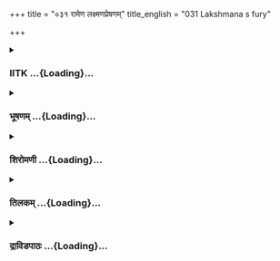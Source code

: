 +++
title = "०३१ रामेण लक्ष्मणप्रेषणम्"
title_english = "031 Lakshmana s fury"

+++
<div caption="श्रीराम-हरिसीताराममूर्ति-घनपाठिभ्यां वचनम्" class="audioEmbed" src="https://archive.org/download/Ramayana-recitation-Sriram-harisItArAmamUrti-Ghanapaati-v2/Kanda_4/Kanda_4_KSK-031-Ramena_Lakshmana_Preshanam.mp3"></div>

<div class="js_include collapsed" newlevelforh1="3" title="IITK" unfilled url="/purANam/rAmAyaNam/audIchya-pAThaH/iitk/4_kiShkindhAkANDam/03-sugrIva-bodhanam/031_rAmeNa_laxmaNapreShaNam.md">
<details><summary><h3>IITK ...{Loading}...</h3></summary>

Lakshmana arrives at Sugriva's cavepalace -- Lakshmana's anger over
Sugriva's slackness -- monkeys fear Lakshamana.



#### श्लोकः
##### मूलम्
स कामिनं दीनमदीनसत्त्वं  
शोकाभिपन्नं समुदीर्णकोपम्।  
नरेन्द्रसूनुर्नरदेवपुत्रं  
रामानुजः पूर्वजमित्युवाच4.31.1॥

##### शब्दार्थः
नरेन्द्रसूनुः son of a king, सः he, रामानुजः Rama's younger brother, कामिनम् lovesick, दीनम् dejected, अदीनसत्त्वम् indomitable hero, शोकाभिपन्नम् overcome by grief, समुदीर्णकोपम् very angry, नरदेवपुत्रम् son of lord of the people, अग्रजम् elder brother, इति this, उवाच spoke.

##### आङ्ग्लानुवादः
Seeing the indomitable hero, his elder brother, son of a king, lovesick, dejected and overcome by anger and grief, spoke prince Lakshmanaः



#### श्लोकः
##### मूलम्
न वानरः स्थास्यति साधुवृत्ते  
न मंस्यते कर्मफलानुषङ्गान्।  
न भोज्यते वानरराज्यलक्ष्मीं  
तथाहि नाभिक्रमतेऽस्य बुद्धिः4.31.2॥

##### शब्दार्थः
वानरः monkey (Sugriva), साधुवृत्ते well conducted, स्थास्यति abide, कर्मफलानुषङ्गान् sharing fruits of action equally, मंस्यते not recognised, वानरराज्यलक्ष्मीम् prosperous kingship of the monkeys, न भोज्यते not enjoy, तथाहि hence, अस्य his, बुद्धिः intellect, नाभिक्रमते not conducted in our favour (search of Sita)

##### आङ्ग्लानुवादः
'Sugriva has not stuck to the conduct of the virtuous, of sharing the fruits of action equally. He does not realize that he obtained the prosperous kingship of vanaras as a  
result of your (friendly) action. He does not have the intelligence of conducting himself in your favour (of searching Sita). Therefore he will not enjoy the kingship for long.



#### श्लोकः
##### मूलम्
मतिक्षयाद्ग्राम्यसुखेषु सक्त  
स्तव प्रसादाप्रतिकारबुद्धिः।  
हतोऽग्रजं पश्यतु वीर तस्य  
न राज्यमेवं विगुणस्य देयम्4.31.3॥

##### शब्दार्थः
वीर hero, तव your, प्रसादाप्रतिकारबुद्धिः ingratitude to the benefactor, मतिक्षयात् mind grown smaller, ग्राम्यसुखेषु in rustic, vulgar pleasures, सक्तः engaged, हतः killed, अग्रजम् elder brother, तस्य his, पश्यतु let him see, एवम् that way, विगुणस्य desttitute of virtues, राज्यम् kingdom, न देयम् not to be given.

##### आङ्ग्लानुवादः
'O hero he is too ungrateful to return the favour done to him, Engaged in rustic, vulgar pleasures, he is not thinking of it. Let him see his killed elder brother. Kingship should not be given to an individual who is a destitute of virtues.



#### श्लोकः
##### मूलम्
न धारये कोपमुदीर्णवेगं  
निहन्मि सुग्रीवमसत्यमद्य।  
हरिप्रवीरैस्सह वालिपुत्रो  
नरेन्द्रपत्न्या विचयं करोतु4.31.4॥

##### शब्दार्थः
उदीर्णवेगम् overflow, कोपम् anger, न धारये I do not hold, अद्य now, असत्यम् untruthful, सुग्रीवम् Sugriva, निहन्मि kill, वालिपुत्रः Vali's son, हरिप्रवीरैः with foremost of monkeys, सह along with, नरेन्द्रपत्न्याः queen, विचयम् search, करोतु let him make.

##### आङ्ग्लानुवादः
'I cannot hold my overflowing anger. I shall kill this untruthful Sugriva. Let Vali's son along with the foremost of monkeys search for the queen (Sita).'



#### श्लोकः
##### मूलम्
तमात्तबाणासनमुत्पतन्तं  
निवेदितार्थं रणचण्डकोपम्।  
उवाच रामः परवीरहन्ता  
स्ववेक्षितं सानुनयं च वाक्यम्4.31.5॥

##### शब्दार्थः
परवीरहन्ता a slayer of enemy heroes, रामः Rama, निवेदितार्थम् who seek refuge, रणचण्डकोपम् fierce in war, आत्तबाणासनम् wielding bow and arrow, उत्पतन्तम् suddenly standing up, तम् him, स्ववेक्षितम् his own angle of vision, सानुनयं च in a conciliatory tone, वाक्यम् these words, उवाच spoke.

##### आङ्ग्लानुवादः
Rama, a slayer of enemy heroes but not of those who seek his refuge, spoke in a conciliatory tone to Lakshmana who jumped, wielding bow and arrows, inspired with his fierce fighting spirit.



#### श्लोकः
##### मूलम्
न हि वै त्वद्विधो लोके पापमेवं समाचरेत्।  
पापमार्येण यो हन्ति स वीरः पुरुषोत्तमः4.31.6॥

##### शब्दार्थः
त्वद्विधः a man like you, लोके in the world, एवम् in this way, पापम् sin, न समाचरेत् not commit, यः whoever, आर्येण of noble attitude, (कोपम् anger), हन्ति kills, सः वीरः such a hero, पुरुषोत्तमः best of men

##### आङ्ग्लानुवादः




#### श्लोकः
##### मूलम्
नेदमत्र त्वया ग्राह्यं साधुवृत्तेन लक्ष्मण।  
तां प्रीतिमनुवर्तस्व पूर्ववृत्तं च सङ्गतम्4.31.7॥

##### शब्दार्थः
लक्ष्मण Lakshmana, साधुवृत्तेन with good conduct, त्वया by you, अत्र here, इदम् thus, ग्राह्यम् keeping, ताम् that, प्रीतिम् affection, पूर्ववृत्तम् as earlier, सङ्गतं च also friendship, अनुवर्तस्व follow.

##### आङ्ग्लानुवादः
'O Lakshmana with your good conduct you should not do so.  Keeping in view the affectionate friendship extended (by Sugriva) earlier, be friendly.



#### श्लोकः
##### मूलम्
सामोपहितया वाचा रूक्षाणि परिवर्जयन्।  
वक्तुमर्हसि सुग्रीवं व्यतीतं कालपर्यये4.31.8॥

##### शब्दार्थः
कालपर्यये not attempting timely action, व्यतीतम् who exceeded, सुग्रीवम् to Sugriva, रूक्षाणि harsh, परिवर्जयन् avoiding, सामोपहितया adopting conciliating, वाचा with word, वक्तुम् to speak, अर्हसि proper for you.

##### आङ्ग्लानुवादः
'Sugriva has exceeded the time limit. Avoiding harsh words, you ought to speak to him in a conciliatory manner.



#### श्लोकः
##### मूलम्
सोऽग्रजेनानुशिष्टार्थो यथावत्पुरुषर्षभः।  
प्रविवेश पुरीं वीरो लक्ष्मणः परवीरहा4.31.9॥

##### शब्दार्थः
अग्रजेन by the elder brother, यथावत् duly, अनुशिष्टार्थः briefed, पुरुषर्षभः bull among men, परवीरहा destroyer of enemies, वीरः hero, सः लक्ष्मणः Lakshmana, पुरीम् city, प्रविवेश entered.

##### आङ्ग्लानुवादः
Having been duly briefed by his elder brother, the heroic Lakshmana, destroyer of enemies, a bull among men entered the city.



#### श्लोकः
##### मूलम्
ततश्शुभमतिः प्राज्ञो भ्रातुः प्रियहिते रतः।  
लक्ष्मणः प्रतिसंरब्धो जगाम भवनं कपेः4.31.10॥  
शक्रबाणासनप्रख्यं धनुः कालान्तकोपमः।  
प्रगृह्य गिरिशृङ्गाभं मन्दरः सानुमानिव॥4.31.11॥

##### शब्दार्थः
ततः then, शुभमतिः good hearted man, प्राज्ञः wise man, प्रियहिते benevolent person, रतः  
involved, प्रतिसम्रब्धः eager to please, कालान्तकोपमः resembling the anger of the god of death, लक्ष्मणः Lakshmana, शक्रबाणासनप्रख्यम् comparable to the bow of Indra, गिरिशृङ्गाभम् like a mountain peak, धनुः bow, प्रगृह्य holding, मन्दरः Mandara, सानुमानिव like mountain peak, कपेः monkey's, भवनम् to the mansion, जगाम went.

##### आङ्ग्लानुवादः
The noblehearted, benevolent and wise Lakshmana, eager to please Rama, picked up his bow looking like a mountain peak, comparable to the bow of Indra and agitated with the anger of the god of Death entered the mansion of Sugriva which stood like the mountain peak of Mandara.



#### श्लोकः
##### मूलम्
यथोक्तकारी वचनमुत्तरं चैव सोत्तरम्।  
बृहस्पतिसमो बुद्ध्या मत्वा रामानुजस्तदा4.31.12॥  
कामक्रोधसमुत्थेन भ्रातुः कोपाग्निना वृतः।  
प्रभञ्जन इवाप्रीतः प्रययौ लक्ष्मणस्तदा4.31.13॥

##### शब्दार्थः
तदा then, यथोक्तकारी obedient, रामानुजः Rama's younger brother, भ्रातुः brother's, कामक्रोधसमुत्थेन inspired by love and anger, कोपाग्निना by the fire of anger, वृतः encompassed, अप्रीतः displeased, बुद्ध्या in his mind, बृहस्पतिसमः like Brihaspati, लक्ष्मणः Lakshmana, सोत्तरम् answer to be given, उत्तरं वचनम् words of reply, मत्वा thinking over, तदा then, प्रभञ्जन इव like stormy wind, प्रययौ marched.

##### आङ्ग्लानुवादः
Then Lakshmana, obedient, intelligent like Brihaspati, like a tempest, encompassed by the fire of anger and deliberating in his mind as to the possible questions from Sugriva and the reply from him.



#### श्लोकः
##### मूलम्
सालतालाश्वकर्णांश्च तरसा पातयन्बहून्।  
पर्यस्यन्गिरिकूटानि द्रुमानन्यांश्च वेगतः4.31.14॥  
शिलाश्च शकलीकुर्वन्पद्भ्यां गज इवाशुगः।  
दूरामेकपदं त्यक्त्वा ययौ कार्यवशाद्द्रुतम्4.31.15॥

##### शब्दार्थः
आशुगः swift, गज इव like an elephant, वेगतः speedily, तरसा vigorously, सालतालाश्वकर्णांश्च sala, tala, and asvakarna, पातयन् felling trees, अन्यान् and others, द्रुमांश्च trees, गिरिकूटानि mountain rocks, बलात् forcibly, पर्यस्यन् turning them, पद्भ्याम् with his feet, शिलाः rocks, शकलीकुर्वन् breaking to pieces, दूरम् a distance, एकपदे with one foot, त्यक्त्वा pushing, कार्यवशात् to carry out the task, द्रुतम् quickly, ययौ went.

##### आङ्ग्लानुवादः
'Lakshmana rushed on foot speedily, cutting the branches of sala, tala and asvakarna and other trees on the way  and forcibly turning and crushing the mountain rocks into pieces with a single foot, like a swiftmoving elephant taking long strides, to carry out the task.



#### श्लोकः
##### मूलम्
तामपश्यद्बलाकीर्णां हरिराजमहापुरीम्।  
दुर्गामिक्ष्वाकुशार्दूलः किष्किन्धां गिरिसङ्गटे4.31.16॥

##### शब्दार्थः
इक्ष्वाकुशार्दूलः tiger of the Ikshvaku race, गिरिसङ्कटे in between the mountains, बलाकीर्णाम् filled by the army, दुर्गाम् inaccessible, हरिराजमहापुरीम् vanara king's capital city, ताम् that, किष्किन्धाम् Kishkinda, अपश्यत् saw.

##### आङ्ग्लानुवादः
The tiger of the Ikshvaku race saw the inaccessible Kishkinda, the capital of vanara kingdom, located between mountains and fortified with the army.



#### श्लोकः
##### मूलम्
रोषात्प्रस्फुरमाणोष्ठस् सुग्रीवं प्रति लक्ष्मणः।  
ददर्श वानरान्भीमाकनिष्किन्धाया बहिश्चरान्4.31.17॥

##### शब्दार्थः
सुग्रीवम् प्रति Sugriva in turn, रोषात् due to anger, प्रस्फुरमाणोष्ठः lips trembling, लक्ष्मणः Lakshmana, किष्किन्धायाः Kishkinda's, बहिश्चरान् front guards, भीमान् fierceful ones, वानरान् monkeys, ददर्श saw.

##### आङ्ग्लानुवादः
His lips trembling in anger, Lakshmana saw fierceful monkey guards of Sugriva at the entrance of Kishkinda city.



#### श्लोकः
##### मूलम्
तं दृष्ट्वा वानरास्सर्वे लक्ष्मणं पुरुषर्षभम्।  
शैलशृङ्गाणि शतशः प्रवृद्धांश्च महीरुहान्4.31.18॥  
जगृहुः कुञ्जरप्रख्या वानराः पर्वतान्तरे।

##### शब्दार्थः
पर्वतान्तरे in between the mountains, कुञ्जरप्रख्याः comparable to elephants in size, सर्वे all, वानराः monkeys, पुरुषर्षभम् bull among men, तं लक्ष्मणम् that Lakshmana, दृष्ट्वा after seeing, शतशः in hundreds, शैलशृङ्गाणि boulders of rocks, प्रवृद्धान् fully grown, महीरुहान् च huge trees, जगृहुः seized.

##### आङ्ग्लानुवादः
Hundreds of monkeys of the size of elephants stood holding huge trees and boulders of rocks on seeing Lakshmana, the bull among men.



#### श्लोकः
##### मूलम्
तान्गृहीतप्रहरणान्सर्वान्दृष्ट्वा तु लक्ष्मणः4.31.19॥  
बभूव द्विगुणं क्रुद्धो बह्विन्धन इवानलः।

##### शब्दार्थः
लक्ष्मणः Lakshmana, गृहीतप्रहरणान् seized weapons, तान् them, हरीन् monkeys, दृष्ट्वा on seeing, बह्विन्धनः lots of firewood, अनलः इव like fire, द्विगुणम् doubled, क्रुद्धः angry, बभूव became.

##### आङ्ग्लानुवादः
On seeing the monkeys wielding weapons, Lakshmana's anger doubled like logs of firewood put to burning.



#### श्लोकः
##### मूलम्
तं ते भयपरीताङ्गाः क्रुद्धं दृष्ट्वा प्लवङ्गमाः4.31.20॥  
कालमृत्युयुगान्ताभं शतशो विद्रुता दिशः।

##### शब्दार्थः
शतशः in hundreds, ते they, प्लवङ्गमाः monkeys, क्रुद्धम्  enraged, कालमृत्युयुगान्ताभम् seemed like the god of death at the end of creation, तम् him, दृष्ट्वा after seeing, भयपरीताङ्गाः limbs shaking in fear, दिशः directions, विद्रुताः fled.

##### आङ्ग्लानुवादः
Seeing enraged Lakshmana, who looked like a veritable god of Death at the time of dissolution of the universe, hundreds of monkeys, their limbs trembling in fear ran in different directions.



#### श्लोकः
##### मूलम्
ततस्सुग्रीवभवनं प्रविश्य हरिपुङ्गवाः4.31.21॥  
क्रोधमागमनं चैव लक्ष्मणस्य न्यवेदयन्।

##### शब्दार्थः
ततः then, हरिपुङ्गवाः monkeychiefs, सुग्रीवभवनम् to Sugriva's mansion, प्रविश्य having entered, लक्ष्मणस्य Lakshmana's, आगमनम् about the arrival, क्रोधं चैव and his anger, न्यवेदयन् reported.

##### आङ्ग्लानुवादः
Having entered Sugriva's palace, the monkeychiefs reported the arrival of angry Lakshmana.



#### श्लोकः
##### मूलम्
तारया सहितः कामी सक्तः कपिवृषो रहः4.31.22॥  
न तेषां कपिवीराणां शुश्राव वचनं तदा।

##### शब्दार्थः
तदा then, कामी passionate, तारया with Tara, सहितः along with, रहः in privy, सक्तः engrossed in love, कपिवृषः bull among monkeys, तेषाम् their, कपिवीराणाम् of the monkeychiefs, वचनम् words, न शुश्राव not heed.

##### आङ्ग्लानुवादः
But Sugriva who was engrossed in overtures with passionate Tara, did not heed the words of the monkeychiefs.



#### श्लोकः
##### मूलम्
ततस्सचिवसन्दिष्टा हरयो रोमहर्षणाः।  
गिरिकुञ्जर मेघाभा नगर्या निर्ययुस्तदा॥4.31.23॥

##### शब्दार्थः
ततः then, रोमहर्षणाः who causes horripilation, गिरिकुञ्जरमेघाभाः fierceful like the mountains, elephants and clouds, हरयः the monkeys, सचिवसन्दिष्टाः commaded by the ministers, तदा then, नगरात् from the city, निर्ययुः they left.

##### आङ्ग्लानुवादः
Commanded by the ministers, the monkeys who looked like fierce mountains, elephants and clouds that caused horripilation, left the place at once.



#### श्लोकः
##### मूलम्
नखदंष्ट्रायुधा घोरास्सर्वे विकृतदर्शनाः4.31.24॥  
सर्वे शार्दूलदर्पाश्च सर्वे च विकृताननाः।

##### शब्दार्थः
घोराः dreadful, नखदंष्ट्रायुधाः nails and teeth as weapons, सर्वे all, विकृतदर्शनाः horrifying to look, सर्वे all, शार्दूलदर्पाः proud as tigers, सर्वे च and all, विकृताननाः of deformed faces.

##### आङ्ग्लानुवादः
The monkeys, their faces, deformed, their nails and teeth like weapons were dreadful and horrifying in appearance, proud as tigers



#### श्लोकः
##### मूलम्
दशनागबलाः केचित्केचिद्दशगुणोत्तराः4.31.25॥  
केचिन्नागसहस्रस्य बभूवुस्तुल्यविक्रमाः।

##### शब्दार्थः
केचित् some, दशनागबलाः possessed the strength of ten elephants, केचित् some, दशगुणोत्तराः of a hundred elephants in strength, केचित् some, नागसहस्रस्य of a thousand elephants in strength, तुल्यविक्रमाः equal in valour, बभूवुः were.

##### आङ्ग्लानुवादः
Of them some possessed the strength of ten, some a hundred and some a thousand elephants. All of them were of equal valour.



#### श्लोकः
##### मूलम्
कृत्स्नांहि कपिभिर्व्याप्तां द्रुमहस्सैर्महाबलैः4.31.26॥  
अपश्यल्लक्ष्मणः क्रुद्धः किष्किन्धां तां दुरासदाम्।

##### शब्दार्थः
कृत्स्नां entire palace, क्रुद्धः angry, लक्ष्मणः Lakshmana, द्रुमहस्तैः holding trees in hands, महाबलैः mighty strong, कपिभिः monkeys, व्याप्ताम् huge, दुरासदाम् inaccessible, तां किष्किन्धाम् that Kishkinda, अपश्यत् saw.

##### आङ्ग्लानुवादः
Enraged Lakshmana saw the huge inacccessible city of Kishkinda filled with  mighty strong and fierce monkeys holding trees in hand.



#### श्लोकः
##### मूलम्
ततस्ते हरयस्सर्वे प्राकारपरिघान्तरात्4.31.27॥  
निष्क्रम्योदग्रसत्त्वास्तु तस्थुराविष्कृतं तदा।

##### शब्दार्थः
ततः then, उदग्रसत्त्वाः with marked strength, सर्वे all, ते हरयः the monkeys, प्राकारपरिघान्तरात्  
crossing the ironboundary from beneath, निष्क्रम्य came out, तदा then, अविष्कृतम्  made their appearance, तस्थुः stood.

##### आङ्ग्लानुवादः
The mighty monkeys came out of the entrance of the ironboundary wall from beneath and made their appearance and stood in full attention.



#### श्लोकः
##### मूलम्
सुग्रीवस्य प्रमादं च पूर्वजं चार्तमात्मवान्4.31.28॥  
बुद्ध्वा कोपवशं वीरः पुनरेव जगाम सः।

##### शब्दार्थः
आत्मवान् sensible, सः वीरः that warrior, सुग्रीवस्य Sugriva's, प्रमादम् dereliction, पूर्वजं च and his elder brother, आर्तम् helpless, बुद्ध्वा  recognising, पुनरेव once again, क्रोधवशम् under the grip of anger, जगाम was drawn.

##### आङ्ग्लानुवादः
The sensible warrior, recognising Sugriva's dereliction of duty and his own brother's agony once again flew into fury.



#### श्लोकः
##### मूलम्
स दीर्घोष्णमहोच्छवासः कोपसंरक्तलोचनः4.31.29॥  
बभूव नरशार्दूलस् सधूम इव पावकः।

##### शब्दार्थः
दीर्घोष्णमहोच्छवासः sighing with hot deep breath, कोपसंरक्तलोचनः with his eyes turned red out of anger, नरशार्दूलः tiger among men, सः he, सधूमः with smoke, पावकः इव like fire, बभूव appeared.

##### आङ्ग्लानुवादः
Sighing hot, deep breath, eyes turned red in anger, this tiger among men appeared like fire with smoke (The sigh was smoke and red eyes, fire).



#### श्लोकः
##### मूलम्
बाणशल्यस्फुरज्जिह्वस्सायकासनभोगवान्4.31.30॥  
स्वतेजोविषसङ्घातः पञ्चास्य इव पन्नगः।

##### शब्दार्थः
बाणशल्यस्फुरज्जिह्वः the iron nails fixed on the arrows as moving fangs, सायकासनभोगवान् bow as the snake, स्वतेजोविषसङ्घातः his own brightness as poison, पञ्चास्यः fivehooded, पन्नगः इव snake like.

##### आङ्ग्लानुवादः
His bow was like the hood of a snake,with the iron nails fixed on the tip of his arrows like moving fangs and his own brightness like the venom of the fivehooded snake.



#### श्लोकः
##### मूलम्
तं दीप्तमिव कालाग्निं नागेन्द्रमिव कोपितम्4.31.31॥  
समासाद्याङ्गदस्त्रासाद्विषादमगमद्भृशम्।

##### शब्दार्थः
अङ्गदः Angada, दीप्तम् glowing, कालाग्निम् इव like fire at the dissolution of the world, कोपितम् enraged, नागेन्द्रमिव like lord of snakes, तम् him, समासाद्य on nearing, त्रासात् with fear, भृशम् greatly, विषादम् worry, अगमत् felt.

##### आङ्ग्लानुवादः
Dismayed, Angada approached Lakshmana, who was glowing like fire at the time of dissolution of the world and enraged like the lord of serpents.



#### श्लोकः
##### मूलम्
सोऽङ्गदं रोषताम्राक्षस्सन्दिदेश महायशाः4.31.32॥  
सुग्रीवः कथ्यतां वत्स ममागमनमित्युत।

##### शब्दार्थः
रोषताम्राक्षः eyes red with anger, महायशाः renowned, सः he, अङ्गदम् to Angada, वत्स child, सुग्रीवः Sugriva, मम about my, आगमनम् arrival, कथ्यताम्  inform, इति उत thus, सन्दिदेश sent word.

##### आङ्ग्लानुवादः
Renowned Lakshmana, with his eyes turned red in anger said to Angada 'O dear, inform Sugriva, about my arrival'.



#### श्लोकः
##### मूलम्
एष रामानुजः प्राप्तस्वत्सकाशमरिन्दम4.31.33॥  
भ्रातुर्व्यसनसन्तप्तो द्वारि तिष्ठति लक्ष्मणः।  
तस्य वाक्यं यदि रुचिः क्रियतां साधु वानर4.31.34॥  
इत्युक्त्वा शीघ्रमागच्छ वत्स वाक्यमरिन्दम।

##### शब्दार्थः
अरिन्दम O subduer of enemies, वत्स dear, भ्रातुः brother's, व्यसनसन्तप्तः burning in grief,  
रामानुजः Rama's younger brother, एषः लक्ष्मणः this Lakshmana, त्वत्सकाशम् to your presence, प्राप्तः arrived, द्वारि at the entrance, तिष्ठति stands, वानर Vanara, रुचिः यदि if you like, तस्य his, वाक्ये words, साधु well, क्रियताम् do accordingly, इति thus, उक्त्वा having spoken, शीघ्रम् swiftly, आगच्छ come.

##### आङ्ग्लानुवादः
'O subduer of enemies speak in this wayः 'Lakshmana, the dear younger brother of Rama has come to you and waits for your presence at the entrance, burning in grief of his elder brother. Well, if you like to hear his words, do as you please.' 'Return swiftly after saying so.'



#### श्लोकः
##### मूलम्
लक्ष्मणस्य वचः श्रुत्वा शोकाविष्टोऽङ्गदोऽब्रवीत्।  
पितुस्समीपमागम्य सौमित्रिरयमागतः4.31.35॥

##### शब्दार्थः
लक्ष्मणस्य Lakshmana's, वचः words, श्रुत्वा on hearing, शोकाविष्टः griefstricken, अङ्गदः Angada, पितुः father's, समीपम् near, आगम्य reached, अयम् this, सौमित्रिः Saumitri, आगतः has come, अब्रवीत् said.

##### आङ्ग्लानुवादः
On hearing Lakshmana's words Angada became sad. He approached his father (Sugriva) and said 'Saumitri has come'. (This sloka appears an interpolation).



#### श्लोकः
##### मूलम्
अथाङ्गदस्तस्य वचो निशम्य  
सम्भ्रान्तभावः परिदीनवक्त्रः।  
निपत्य तूर्णं नृपतेस्तरस्वी  
ततः रुमायाश्चरणौ ववन्दे4.31.36॥

##### शब्दार्थः
अथ then, तरस्वी powerful, अङ्गदः Angada, तस्य his, वचः word, निशम्य on hearing, सम्भ्रान्तभावः agitated in mind, परदीनवक्त्रः face turned pale, निपत्य prostrating, तूर्णं at once, नृपतेः king's, ततः then, रुमायाः Ruma's, चरणौ feet, ववन्दे offered salutations.

##### आङ्ग्लानुवादः
On hearing Lakshmana's words powerful Angada felt agitated. His face turned pale. He went and prostrated at once to the king and then to the queen, Ruma.



#### श्लोकः
##### मूलम्
संङ्गृह्य पादौ पितुरग्र्यतेजाः  
जग्राह मातुः पुनरेव पादौ।  
पादौ रुमायाश्च निपीडयित्वा  
निवेदयामास ततस्तमर्थम्4.31.37॥

##### शब्दार्थः
अग्रतेजाः highly brilliant Angada, पितुः father's, पादौ feet, सङ्गृह्य holding, पुनरेव again, मातुः mother's, पादौ feet, जग्राह held, रुमायाः Ruma's, पादौ च feet, निपीडयित्वा pressing, तमर्थम् the message, ततः then, निवेदयामास revealed.

##### आङ्ग्लानुवादः
Highly brilliant Angada holding his father's feet first, then mother's and thereafter Ruma's, reported the matter to  Sugriva.



#### श्लोकः
##### मूलम्
स निद्रामदसंवीतो वानरो न विबुद्धवान्।  
बभूव मदमत्तश्च मदनेन च मोहितः4.31.38॥

##### शब्दार्थः
निद्रामदसंवीतः overcome by drinks and sleep, वानरः monkey, न विबुद्धवान् he did not come to his senses, मदमत्तश्च intoxicated, मदनेन च overwhelmed by love, मोहितः deluded, बभूव appeared.

##### आङ्ग्लानुवादः
The monkey was too drowsy with drink, too intoxicated with passion to come back to his senses.



#### श्लोकः
##### मूलम्
ततः किलकिलां चक्रुर्लक्ष्मणं प्रेक्ष्य वानराः।  
प्रसादयन्तस्तं क्रुद्धं भयमोहितचेतसः4.31.39॥

##### शब्दार्थः
ततः then, क्रुद्धम् angry, लक्ष्मणम् Lakshmana, प्रेक्ष्य  looking, वानराः monkeys, भयमोहितचेतसः feeling scared at heart, तम् them, प्रसादयन्तः  pleasing him, किलकिलाम् चक्रुः made a noise.

##### आङ्ग्लानुवादः
Looking at angry Lakshmana, and scared at heart, the monkeys started making a noise in order to please him.



#### श्लोकः
##### मूलम्
ते महौघनिभं दृष्ट्वा वज्राशनिसमस्वनम्।  
सिंहनादं समं चक्रुर्लक्ष्मणस्य समीपतः4.31.40॥

##### शब्दार्थः
ते they, दृष्ट्वा  seeing, महौघनिभम् looked like a mighty flood, वज्राशनिसमस्वनम् noise like a thunderbolt, सिंहनादम् lion's roar, समम् like, लक्ष्मणस्य Lakshmana's, समीपतः near, चक्रुः made.

##### आङ्ग्लानुवादः
They saw Lakshmana advancing like a mighty flood and went near him making sounds like the thunderbolt or a lion.



#### श्लोकः
##### मूलम्
तेन शब्देन महता प्रत्यबुध्यत वानरः।  
मदविह्वलताम्राक्षो व्याकुलस्रग्विभूषणः4.31.41॥

##### शब्दार्थः
महता by the great, तेन शब्देन by that sound, वानरः monkey, मदविह्वलताम्राक्षः having red eyes due to intoxication, व्याकुलस्रग्विभूषणः ornaments and garlands in disarry, प्रत्यबुध्यत awakened.

##### आङ्ग्लानुवादः
By the great sound (of the monkeys) the drunken redeyed vanara king awakened, his garlands and ornaments in disarray.



#### श्लोकः
##### मूलम्
अथाङ्गदवचः श्रुत्वा तेनैव च समागतौ।  
मन्त्रिणौ वानरेन्द्रस्य सम्मतौ दारदर्शिनौ4.31.42॥  
प्लक्षश्चैव प्रभावश्च मन्त्रिणावर्थधर्मयोः।  
वक्तुमुच्चावचं प्राप्तं लक्ष्मणं तौ शशंसतुः4.31.43॥

##### शब्दार्थः
अथ then, अङ्गदवचः Angada's words, श्रुत्वा hearing, तेनैव along with him, समागतौ both of them assembled, सम्मतौ दारदर्शिनौ both of them permitted to have audience with womenfolk, अर्थधर्मयोः in matters of wealth and righteousness, मन्त्रिणौ ministers, प्लक्षश्चैव Plaksha and, प्रभावश्च Prabhava also, तौ both, वानरेन्द्रस्य the king's, मन्त्रिणौ both  
ministers, लक्ष्मणम् Lakshmana's, प्राप्तम् arrived, वक्तुम् to tell, उच्चावचम् to talk , शंसतुः both of them spoke.

##### आङ्ग्लानुवादः
On hearing Angada's words the two ministers named Plaksha and Prabhava who were perrmitted to have audience with the queens went to the harem on invitation from Angada. They reported to Sugriva about the arrival of Lakshmana who had come to speak to him about matters regading wealth and righteousness.



#### श्लोकः
##### मूलम्
प्रसादयित्वा सुग्रीवं वचनैस्सामनिश्चितैः।  
आसीनं पर्युपासीनौ यथा शक्रं मरुत्पतिम्4.31.44॥

##### शब्दार्थः
आसीनम् seated, सुग्रीवम् Sugriva, मरुत्पतिम् lord of Maruts, शक्रं यथा like Indra, पर्युपासीनौ both seated close, सामनिश्चितैः by conciliatory words, वचनैः with words, प्रसादयित्वा after pleasing.

##### आङ्ग्लानुवादः
Both of them sat close by Sugriva who was like Indra and said these pleasing wordsः



#### श्लोकः
##### मूलम्
सत्यसन्धौ महाभागौ भ्रातरौ रामलक्ष्मणौ।  
वयस्यभावं सम्प्राप्तौ राज्यार्हौ राज्यदायिनौ4.31.45॥

##### शब्दार्थः
सत्यसन्धौ both true to their promise, महाभागौ both venerable, राज्यार्हौ  deserving kingdom, राज्यदायिनौ have given sovereignty, भ्रातरौ two brothers, रामलक्ष्मणौ Rama and Lakshmana, वयस्यभावम् friendship, सम्प्राप्तौ extended .

##### आङ्ग्लानुवादः
'Rama and Lakshmana, both the brothers venerable and true to their promise, have conferred on you sovereignty and have extended friendship.'



#### श्लोकः
##### मूलम्
तयोरेको धनुष्पाणिर्द्वारि तिष्ठति लक्ष्मणः।  
यस्य भीताः प्रवेपन्तो नादान्मुञ्चन्ति वानराः4.31.46॥

##### शब्दार्थः
तयोः between the two, एकः only, लक्ष्मणः Lakshmana, धनुष्पाणिः wielding a bow in his hand, द्वारि at the entrance, तिष्ठति is standing, यस्य his, भीताः frightened ones, प्रवेपन्तः are  
trembling, वानराः monkeys, नादान् sounds, मुञ्चन्ति are producing.

##### आङ्ग्लानुवादः
'Of the two, only Lakshmana is standing at the entrance wielding his bow in hand. The monkeys are trembling in fear and running about, making a loud noise'.



#### श्लोकः
##### मूलम्
स एष राघवभ्राता लक्ष्मणो वाक्यसारथिः।  
व्यवसायरथः प्राप्तस्तस्य रामस्य शासनात्4.31.47॥

##### शब्दार्थः
तस्य his, रामस्य Rama's, शासनात् by the command, राघवभ्राता Rama's brother, सः एषः लक्ष्मणः that Lakshmna, वाक्यसारथिः his words as a charioteer, व्यवसायरथः his work a chariot, पाप्तः has come.

##### आङ्ग्लानुवादः
'By the command of Rama, his brother has come to you, Rama's words as charioteer and his work as chariot'.



#### श्लोकः
##### मूलम्
अयं च दयितो राजंस्ताराया स्तनयोऽङ्गदः।  
लक्ष्मणेन सकाशं ते प्रेषितस्त्वरयाऽनघ4.31.48॥

##### शब्दार्थः
अनघ O sinless one, राजन् O king, तारायाः Tara's, तनयः son, दयितः dear one, अयं अङ्गदः this Angada, लक्ष्मणेन by Lakshmana, त्वरया at once, ते सकाशम् to your presence, प्रेषितः is sent to you.

##### आङ्ग्लानुवादः
'O blameless king Tara's son, Angada, has sent us into your presence. Lakshmana has come.'



#### श्लोकः
##### मूलम्
सोऽयं रोषपरीताक्षो द्वारि तिष्ठति वीर्यवान्।  
वानरान्वानरपते चक्षुषा प्रदहन्निव4.31.49॥

##### शब्दार्थः
वानरपते O lord of vanaras, वीर्यवान् valiant, अयम् this person, रोषपरीताक्षः angereyed, चक्षुषा with his eyes, वानरान् monkeys, प्रदहन्निव as if burning, द्वारि at the entrance, तिष्ठति is waiting.

##### आङ्ग्लानुवादः
'O lord of monkeys Valiant Lakshmana is standing at the entrance,eyes filled with anger as if he would burn the vanaras'.



#### श्लोकः
##### मूलम्
तस्य मूर्ध्ना प्रणम्य त्वं सपुत्रस्सहबन्धुभिः।  
गच्छ शीघ्रं महाराज रोषो ह्यस्य निवर्त्यताम्4.31.50॥

##### शब्दार्थः
महाराज O great king, त्वम् you, सपुत्रः with your son, सहबान्धवः with your relations, शीघ्रम् quickly, गच्छ go, मूर्ध्ना face, तस्य his, प्रणम्य after saluting, अद्य now, रोषः anger, निवर्त्यताम् may be averted.

##### आङ्ग्लानुवादः
'O great king Go at once with your son and relations, salute him now and avert his anger'.



#### श्लोकः
##### मूलम्
यदाह रामो धर्मात्मा तत्कुरुष्व समाहितः।  
राजं स्तिष्ठस्व समये भव सत्यप्रतिश्रवाः4.31.51॥

##### शब्दार्थः
राजन् O king, धर्मात्मा righteous, रामः Rama, यत् whatever, आह says तत् that, समाहितः with a steady mind, कुरुष्व  you may do, सत्यप्रतिश्रवाः be true to your promise, स्वसमये your agreement, भव you.

##### आङ्ग्लानुवादः
'O king be true to your promise to his brother, righteous Rama without fail. Honour the agreement.'  

#### समाप्तिः
 श्रीमद्रामायणे वाल्मीकीय आदिकाव्ये किष्किन्धाकाण्डे एकत्रिंशस्सर्गः॥  
Thus ends the thirtyfirst sarga of Kishkindakanda of the Holy Ramayana, the first epic, composed by sage Valmiki.

</details>
</div>
<div class="js_include collapsed" newlevelforh1="3" title="भूषणम्" unfilled url="/purANam/rAmAyaNam/audIchya-pAThaH/TIkA/bhUShaNa_iitk/4_kiShkindhAkANDam/03-sugrIva-bodhanam/031_rAmeNa_laxmaNapreShaNam.md">
<details><summary><h3>भूषणम् ...{Loading}...</h3></summary>



स कामिनं दीनमदीनसत्त्वं शोकाभिपन्नं समुदीर्णकोपम् ।  

नरेन्द्रसूनुर्नरदेवपुत्रं रामानुजः पूर्वजमित्युवाच  ॥  ४।३१।१  ॥   

अथाङ्गदेन लक्ष्मणकोपकथनं सुग्रीवायैकत्रिंशे स कामिनमिति । कामिनम्
अधिककामम् । अत एव दीनम् । तथाप्यदीनसत्त्वम् । एतेन वस्तुतः अदीनसत्त्वो
ऽपि दैन्यं भावयतीति गम्यते । शोकाभिपन्नं शोकं प्राप्तम् । समुदीर्णकोपम्
अभिवृद्धकोपम् । अस्मिन् श्लोके नरदेवपुत्रमित्यत्र देकारो गायात्र्या
एकादशाक्षरम् । दशसहस्रश्लोका गताः  ॥  ४।३१।१  ॥   

  

न वानरः स्थास्यति साधुवृत्ते न मंस्यते कर्मफलानुषङ्गान् ।  

न भोक्ष्यते वानरराज्यलक्ष्मीं तथाहि नाभिक्रमते ऽस्य बुद्धिः  ॥  ४।३१।२
 ॥   

नेति । साधुवृत्ते साधूनां मित्रसमानसुखदुःखानां सुहृदां वृत्ते आचारे न
स्थास्यति । कर्मफलानुषङ्गान् अग्निसाक्षिकसख्यरूपकर्मणा
वालिनिरसनराज्यदारलाभरूपफलानुबन्धान् न मंस्यते । वानरराज्यलक्ष्मीं न
भोक्ष्यते । तथा ह्यस्य बुद्धिः नाभिक्रमते अस्मत्प्रयोजनाभिमुख्येन न
वर्तत इति योजना  ॥  ४।३१।२  ॥   

  

मतिक्षयाद्ग्राम्यसुखेषु सक्तस्तव प्रसादाप्रतिकारबुद्धिः ।  

हतो ऽग्रजं पश्यतु वीर तस्य न राज्यमेवं विगुणस्य देयम्  ॥  ४।३१।३  ॥   

मतीति । मतिभ्रमात् बुद्धिविपर्यासात् । तव प्रसादाप्रतिकारबुद्धिः
प्रसादस्य राज्यप्रदानादिरूपस्य अप्रतिकारबुद्धिः प्रत्युपकारबुद्धिरहितः ।
अत एव हतः सुग्रीवः अग्रजं वालिनं पश्यतु । एवं विगुणस्य तस्य राज्यं न
देयम् । वालिनमिति क्वचित्पाठः । तत्र वृत्तमुपजातिः  ॥  ४।३१।३  ॥   

  

न धारये कोपमुदीर्णवेगं निहन्मि सुग्रीवमसत्यमद्य ।  

हरिप्रवीरैः सह वालिपुत्रो नरेन्द्रपत्न्या विचयं करोतु  ॥  ४।३१।४  ॥   

नेति । न धारये अकार्यकरणं कर्तुं न क्षम इत्यर्थः । असत्यं सत्यवचनरहितम्
। नरेन्द्रपत्न्याः सीतायाः । विचयम् अन्वेषणम्  ॥  ४।३१।४  ॥   

  

तमात्तबाणासनमुत्पतन्तं निवेदितार्थं रणचण्डकोपम् ।  

उवाच रामः परवीरहन्ता स्ववेक्षितं सानुनयं च वाक्यम्  ॥  ४।३१।५  ॥   

मम अहृदयवचनमात्रेण अयं तं हन्यादेवेत्यनुतप्तो रामः प्राह स्म ।
परवीरहन्ता, न तु स्वाश्रितहन्ता । स्ववेक्षितं सुष्ठु निरूपितम्  ॥  ४।३१।५
 ॥   

  

न हि वै त्वद्विधो लोके पापमेवं समाचरेत् ।  

पापमार्येण यो हन्ति स वीरः पुरुषोत्तमः  ॥  ४।३१।६  ॥   

न हीति । पापं मित्रहननाध्यवसायरूपम् । आर्येण सम्यग्विवेकेन  ॥  ४।३१।६
 ॥   

  

नेदमद्य त्वया ग्राह्यं साधुवृत्तेन लक्ष्मण ।  

तां प्रीतिमनुवर्तस्व पूर्ववृत्तं च सङ्गतम्  ॥  ४।३१।७  ॥   

इदं मित्रहननाध्यवसायरूपं पापम् । पूर्ववृत्तं च सङ्गतं पूर्वकृतं सख्यरूपं
बान्धवं च  ॥  ४।३१।७  ॥   

  

सामोपहितया वाचा रूक्षाणि परिवर्जयन् ।  

वक्तुमर्हसि सुग्रीवं व्यतीतं कालपर्यये  ॥  ४।३१।८  ॥   

सो ऽग्रजेनानुशिष्टार्थो यथावत्पुरुषर्षभः ।  

प्रविवेष पुरीं वीरो लक्ष्मणः परवीरहा  ॥  ४।३१।९  ॥   

सामेति । कालपर्यये कालक्रमे विषये व्यतीतं व्यतिक्रान्तवन्तं सुग्रीवं
रूक्षाणि परुषाणि परिवर्जयन् सामोपहितयासान्त्वयुक्तया वाचा वक्तुमर्हसि  ॥ 
४।३१।८,९  ॥   

  

ततः शुभमतिः प्राज्ञो भ्रातुः प्रियहिते रतः ।  

लक्ष्मणः प्रतिसंरब्धो जगाम भवनं कपेः  ॥  ४।३१।१०  ॥   

तत इति । प्रतिसंरब्धः प्रतिनिवृत्तहननाद्ध्यवसायः  ॥  ४।३१।१०  ॥   

  

शक्रबाणासनप्रख्यं धनुः कालान्तकोपमः ।  

प्रगृह्य गिरिशृङ्गाभं मन्दरः सानुमानिव  ॥  ४।३१।११  ॥   

सो ऽग्रजेनेत्यादिश्लोकद्वयोक्तं विस्तरेणाह शक्रेत्यादिना । धनुः प्रगृह्य
सानुमान् पर्वत इव स्थितः  ॥  ४।३१।११  ॥   

  

यथोक्तकारी वचनमुत्तरं चैव सोत्तरम् ।  

बृहस्पतिसमो बुद्ध्या मत्वा रामानुजस्तथा  ॥  ४।३१।१२  ॥   

कामक्रोधसमुत्थेन भ्रातुः कोपाग्निना वृतः ।  

प्रभञ्जन इवाप्रीतः प्रययौ लक्ष्मणस्तदा  ॥  ४।३१।१३  ॥   

सालतालाश्वकर्णाश्च तरसा पातयन् बहून् ।  

पर्यस्यन् गिरिकूटानि द्रुमानन्यांश्च वेगतः  ॥  ४।३१।१४  ॥   

शिलाश्च शकलीकुर्वन् पद्भ्यां गज इवाशुगः ।  

दूरमेकपदं त्यक्त्वा ययौ कार्यवशाद् द्रुतम्  ॥  ४।३१।१५  ॥   

यथोक्तेति । यथोक्तं रामोक्तमनतिक्रम्य करोतीति यथोक्तकारी लक्ष्मणः । वचनं
सुग्रीवं प्रति स्वेन वक्तव्यं वचनम् । यथोक्तकारीति विशेषणाद्रामोपदिष्टं
वचनमिति सिद्धम् । उत्तरं च स्ववचनस्य सुग्रीवेण वक्ष्यमाणमुत्तरं च ।
सोत्तरं स्वेन वक्ष्यमाणोत्तरसहितं मत्वा आलोच्य प्रययाविति सम्बन्धः ।
दूरमिति । एकपदं पौरस्त्यपदं दूरं त्यक्त्वा दूरे क्षिप्त्वा । अनेन
द्रुतगमनं सूचितम् । द्रुतं गच्छन् हि पुरुषः पुरः पादं दूरे क्षिपति  ॥ 
४।३१।१२१५  ॥   

  

तामपश्यद्वलाकीर्णां हरि राजमहापुरीम् ।  

दुर्गामिक्ष्वाकुशार्दूलः किष्किन्धां गिरिसङ्कटे  ॥  ४।३१।१६  ॥   

रोषात् प्रस्फुरमाणोष्ठः सुग्रीवं प्रति लक्ष्मणः ।  

ददर्श वानरान् भीमान् किष्किन्धाया बहिश्चरान्  ॥  ४।३१।१७  ॥   

तामिति । गिरिसङ्कटे निबिडगिरिमध्ये । अनेन पूर्वोक्तगुहाशब्दो विवृतः  ॥ 
४।३१।१६,१७  ॥   

  

तं दृष्ट्वा वानराः सर्वे लक्ष्मणं पुरुषर्षभम् ।  

शैलशृङ्गाणि शतशः प्रवृद्धांश्च महीरुहान् ।  

जगृहुः कुञ्जरप्रख्या वानराः पर्वतान्तरे  ॥  ४।३१।१८  ॥   

तान् गृहीतप्रहरणान् हरीन् दृष्ट्वा तु लक्ष्मणः ।  

वभूव द्विगुणं क्रुद्धो बह्विन्धन इवानलः  ॥  ४।३१।१९  ॥   

तं ते भयपरिताङ्गाः क्रुद्धं दृष्ट्वा प्लवङ्गमाः ।  

कालमृत्युयुगान्ताभं शतशो विद्रुता दिशः  ॥  ४।३१।२०  ॥   

ततः सुग्रीवभवनं प्रविश्य हरिपुङ्गवाः ।  

क्रोधमागमनं चैव लक्ष्मणस्य न्यवेदयन्  ॥  ४।३१।२१  ॥   

तारया सहितः कामी सक्तः कपिवृषो रहः ।  

न तेषां कपिवीराणां शुश्राव वचनं तदा  ॥  ४।३१।२२  ॥   

ततः सचिवसन्दिष्टा हरयो रोमहर्षणाः ।  

गिरिकुञ्जरमेघाभा नगर्या निर्ययुस्तदा  ॥  ४।३१।२३  ॥   

नखदंष्ट्रायुधा घोराः सर्वे विकृतदर्शनाः ।  

सर्वे शार्दूलदर्पाश्च सर्वे च विकृताननाः । ४।३१।२४  ॥   

दशनागबलाः केचित्केचिद्दशगुणोत्तराः ।  

केचिन्नागसहस्रस्य बभूवुस्तुल्याविक्रमाः  ॥  ४।३१।२५  ॥   

कृत्स्नां हि कपिभिर्व्याप्तां द्रुमहस्तैर्महाबलैः ।  

अपश्यल्लक्ष्मणः क्रुद्धः किष्कन्धां तां दुरसदाम्  ॥  ४।३१।२६  ॥   

तं दृष्ट्वेत्यादि । वानराः पूर्वोक्ता बहिश्चराः  ॥  ४।३१।१८२६  ॥   

  

ततस्ते हरयः सर्वे प्राकारपरिघान्तरात् ।  

निष्क्रम्योदग्रसत्त्वास्तु तस्थुराविष्कृतं तदा  ॥  ४।३१।२७  ॥   

ततस्त इति । प्रकारपरिघान्तरान्निष्क्रम्य आविष्कृतं प्रकाशं यथा भवति तथा
तस्थुः  ॥  ४।३१।२७  ॥   

  

सुग्रीवस्य प्रमादं च पूर्वजं चार्तमात्मवान् ।  

बुद्ध्वा कोपवशं वीरः पुनरेव जगाम सः  ॥  ४।३१।२८  ॥   

स दीर्घोष्णमहोच्छ्वासः कोपसंरक्तलोचनः ।  

बभूव नरशार्दूलः सधूम इव पावकः  ॥  ४।३१।२९  ॥   

सुग्रवस्येति । आर्तं कामपीडितम्  ॥  ४।३१।२८,२९  ॥   

  

बाणशल्यस्फुरज्जिह्वः सायकासनभोगवान् ।  

स्वतेजोविषसङ्घातः पञ्चास्य इव पन्नगः  ॥  ४।३१।३०  ॥   

तं दीप्तमिव कालाग्निं नागेन्द्रमिव कोपितम् ।  

समासाद्याङ्गदस्त्रासाद्विषादमगमद् भृशम्  ॥  ४।३१।३१  ॥   

बाणेति । बाणशल्यं बाणाग्रमेव स्फुरन्ती जिह्वा यस्य स तथा । सायकासनं धनुः
तदेव भोगः फणा बभूवेति पूर्वेण सम्बन्धः  ॥  ४।३१।३०,३१  ॥   

  

सो ऽङ्दं रोषताम्राक्षः सन्दिदेश महायशाः ।  

सुग्रीवः कथ्यतां वत्स ममागमनमित्युत  ॥  ४।३१।३२  ॥   

एष रामानुजः प्राप्तस्त्वत्सकाशमरिन्दमः ।  

भ्रातुर्व्यसनसन्तप्तो द्वारि तिष्ठति लक्ष्मणः  ॥  ४।३१।३३  ॥   

तस्य वाक्ये यदि रुचिः क्रियतां साधु वानर ।  

इत्युक्त्वा शीघ्रमागच्छ वत्स वाक्यमरिन्दम  ॥  ४।३१।३४  ॥   

सो ऽङ्गदमित्यादि । वत्स अरिन्दमः एष रामानुजः त्वत्सकाशं प्राप्त इति
ममागमनं सुग्रीवः कथ्यताम् । भ्रातृव्यसनसन्तप्तः स लक्ष्मणः द्वारि
तिष्ठति । तस्य वाक्ये तव यदि रुचिः तर्हि साधु युक्तम् । तत्र तव गमनं वा
अत्रैव तस्यानयनं वा क्रियताम् । इत्येतद्वाक्यमुक्त्वा शीघ्रमागच्छ इति सो
ऽङ्गदं सन्दिदेशेति सम्बन्धः  ॥  ४।३१।३२३४  ॥   

  

लक्ष्मणस्य वचः श्रुत्वा शोकाविष्टो ऽङ्गदो ऽब्रवीत् ।  

पितुः समीपमागम्य सौमित्रिरयमागतः  ॥  ४।३१।३५  ॥   

लक्ष्मणस्येति । अयमागत इत्यनन्तरमिति करणं बोध्यम्  ॥  ४।३१।३५  ॥   

  

अथाङ्गदस्तस्य वचो निशम्य सम्भ्रान्तभावः परिदीनवक्त्रः ।  

निपत्य तूर्णं नृपतेस्तरस्वी ततः कुमारश्चरणौ ववन्दे  ॥  ४।३१।३६  ॥   

उक्तं विस्तृणाति अथेति  ॥  ४।३१।३६  ॥   

  

सङ्गृह्य पादौ पितुरग्र्यतेजा जग्राह मातुः पुनरेव पादौ ।  

पादौ रुमायाश्च निपीडयित्वा निवेदयामास ततस्तमर्थम्  ॥  ४।३१।३७  ॥   

सङ्गृह्येति । मातुः पुनरेवेत्यनेन मातुः पृथग्वन्दनमुच्यते  ॥  ४।३१।३७
 ॥   

  

स निद्रामदसंवीतो वानरो न विबुद्धवान् ।  

बभूव मदमत्तश्च मदनेन च मोहितः  ॥  ४।३१।३८  ॥   

स इति । मदमत्तः पानकृतमदमत्तः  ॥  ४।३१।३८  ॥   

  

ततः किलकिलां चक्रुर्लक्ष्मणं प्रेक्ष्य वानराः ।  

प्रसादयन्तस्तं क्रुद्धं भयमोहितचेतसः  ॥  ४।३१।३९  ॥   

तत इति । किलकिलेति वानराणां शब्द उच्यते  ॥  ४।३१।३९  ॥   

  

ते महौघनिभं दृष्ट्वा वज्राशनिसमस्वनम् ।  

सिंहनादं समं चक्रुर्लक्ष्मणस्य समीपतः  ॥  ४।३१।४०  ॥   

तेन शब्देन महता प्रत्यबुध्यत वानरः ।  

मदविह्वलताम्राक्षो व्याकुलस्रग्विभूषणः  ॥  ४।३१।४१  ॥   

त इति । महौघनिभं महाप्रवाहतुल्यं लक्ष्मणम् । समं युगपत्  ॥  ४।३१।४०,४१
 ॥   

  

अथाङ्गदवचः श्रुत्वा तेनैव च समागतौ ।  

मन्त्रिणौ वानरेन्द्रस्य सम्मतौ दारदर्शिनौ  ॥  ४।३१।४२  ॥   

प्लक्षश्चैव प्रभावश्च मन्त्रिणावर्थधर्मयोः ।  

वक्तुमुञ्चावचं प्राप्तं लक्ष्मणं तौ शशंसतुः  ॥  ४।३१।४३  ॥   

अथेति । तेनैव समागतौ तदाह्वानेन समागतौ मन्त्रिणौ प्रशस्तमन्त्रौ
अर्थधर्मयोर्विषये उञ्चावचं वक्तुं प्राप्तं लक्ष्मणं शशंसतुः  ॥ 
४।३१।४२,४३  ॥   

  

प्रसादयित्वा सुग्रीवं वचनैः सामनिश्चितैः ।  

आसीनं पर्युपासीनौ यथा शक्रं मरुत्पतिम्  ॥  ४।३१।४४  ॥   

सत्यसन्धौ महाभागौ भ्रातरौ रामलक्ष्मणौ ।  

वयस्यभावं सम्प्राप्तौ राज्यार्हौ राज्यदायिनौ  ॥  ४।३१।४५  ॥   

प्रसादयित्वेत्यादि । सामनिश्चैतैः सान्त्वविषये निश्चितैः ऊचतुरिति शेषः
 ॥  ४।३१।४४,४५  ॥   

  

तयोरेको धनुष्पाणिर्द्वारि तिष्ठति लक्ष्मणः ।  

यस्य भीताः प्रवेपन्तो नादान् मुञ्चन्ति वानराः  ॥  ४।३१।४६  ॥   

यस्येति । यस्य भीताः यस्मात् भीताः  ॥  ४।३१।४६  ॥   

  

स एष राघवभ्राता लक्ष्मणो वाक्यसारथिः ।  

व्यवसायरथः प्राप्तस्तस्य रामस्य शासनात्  ॥  ४।३१।४७  ॥   

अयं च दयितो राजन् तारायास्तनयो ऽङ्गदः ।  

लक्ष्मणेन सकाशं ते प्रेषितस्त्वरया ऽनघ  ॥  ४।३१।४८  ॥   

सो ऽयं रोषपरीताक्षो द्वारि तिष्ठति वीर्यवान् ।  

वानरान्वानरपते चक्षुषा निर्दहन्निव  ॥  ४।३१।४९  ॥   

तस्य मूर्ध्ना प्रणम्य त्वं सपुत्रः सह बन्धुभिः ।  

गच्छ शीघ्रं महाराज रोषो ह्यस्य निवर्त्यताम्  ॥  ४।३१।५०  ॥   

वाक्यसारथिः रामवाक्यप्रेरित इत्यर्थः । कथमिदं दुर्गमेकः
प्रविष्टवानित्यत्राह व्यवसायरथ इति । प्रतिपक्षनिरासाध्यवसायरथः । तस्य
तस्मै  ॥  ४।३१।४७५०  ॥   

  

यदाह रामो धर्मात्मा तत्कुरुष्व समाहितः ।  

राजंस्तिष्ठ स्वसमये भव सत्यप्रतिश्रवः  ॥  ४।३१।५१  ॥   

इत्यार्षे श्रीरामायणे वाल्मीकीये आदिकाव्ये श्रीमत्किष्किन्धाकाण्डे
एकत्रिंशः सर्गः  ॥  ३१  ॥   

स्वसमये स्वमर्यादायाम् । सत्यप्रतिश्रवः सत्यप्रतिज्ञो भव  ॥  ४।३१।५१  ॥   

इति श्रीगोविन्दराजविरचिते श्रीरामायणभूषणे मुक्ताहाराख्याने
किष्किन्धाकाण्डव्याख्याने एकत्रिंशः सर्गः  ॥  ३१  ॥   



</details>
</div>
<div class="js_include collapsed" newlevelforh1="3" title="शिरोमणी" unfilled url="/purANam/rAmAyaNam/audIchya-pAThaH/TIkA/shiromaNI_iitk/4_kiShkindhAkANDam/03-sugrIva-bodhanam/031_rAmeNa_laxmaNapreShaNam.md">
<details><summary><h3>शिरोमणी ...{Loading}...</h3></summary>



रामवचनश्रवणानन्तरकालिकां लक्ष्मणोक्तिमाह स इत्यादिभिः । शोकाभिपन्नं
प्रियावियोगजनितशोकविशिष्टम् अत एव कामिनं तदन्वेषणविषयकोत्कटेच्छावन्तम्
अत एव समुदीर्णः संस्मृतः कामः सुग्रीवो येन तं दीनं दीनत्वेन प्रतीयमानम्
अदीनसत्त्वम् अक्षीणमहापराक्रमं नरदेवपुत्रं पूर्वजं ज्येष्ठं रामं
रामानुजः स लक्ष्मणः इत्युवाच  ॥  ४।३१।१  ॥   

  

तद्वचनाकारमाह नेति । अस्य सुग्रीवस्य बुद्धिस्तथा उक्तप्रकारेण अति
अत्यन्तं नाक्रमते अन्वेषणे न प्रवर्तत इत्यर्थः । तत्र हेतुः वानरः
सुग्रीवः कर्मफलानुषङ्गान् उद्योगनिष्पादितराज्यप्राप्तिरूपफलसाधकावस्मान्न
मन्यते अतः साधुवृत्ते महात्मभिः सेविते धर्मेण राज्यपालन इत्यर्थः, न
स्थास्यति अधर्मं करिष्यतीत्यर्थः । अतः वानरराजलक्ष्मीं न भोक्ष्यते ।
एतेन तद्बुद्धिभ्रंशो जात इति सूचितम्  ॥  ४।३१।२  ॥   

  

तत्र गमकमाह मतीति । मतिक्षयात् बुद्धिभ्रंशात् हेतोः प्रसादात्
अतिप्रसन्नतां प्राप्य ग्राम्यसुखेषु सक्तः अत एव प्रतिकारबुद्धेः
प्रत्युपकारविषयिणी मतिर्न अतः हतः सन् अग्रजं वीरवालिनं पश्यतु एवं
विगुणस्य धर्मविरोधिगुणवतः राज्यं तव न देयं नञ आवृत्तिः । किंच
प्रतिकारबुद्धिः विनष्टमतिः सुग्रीवविशेषणम् अस्मिन् पक्षे कार इति कोरूपम्
?  ॥  ४।३१।३  ॥   

  

नेति । उदीर्णवेगं कोपं न धारये निवर्तयामीत्यर्थः, अतः असत्यं सुग्रीवं
निहन्मि अतः नरेन्द्रपुत्र्याः जनकात्मजायाः विचयमन्वेषणं हरिप्रवीरैः सह
वालिपुत्रो ऽङ्गदः करोतु  ॥  ४।३१।४  ॥   

  

तमिति । आत्तबाणासनं गृहीतधनुषं निवेदितार्थं बोधितगमनप्रयोजनं रणचण्डकोपं
रणकारकचण्डकोपविशिष्टं तं लक्ष्मणं परवीरहन्ता रामः स्वेन निश्चितं सानुनयं
वाक्यमुवाच । किंच स्ववीक्षितमिति लक्ष्मणविशेषणं स्वस्मिन् वीक्षितं
वीक्षणं यस्येत्यर्थः  ॥  ४।३१।५  ॥   

  

तद्वचनाकारमाह नहीति । त्वद्विधः धर्मज्ञ इत्यर्थः, एवं मित्रविघातरूपं
पापं नैव समाचरेत् धारयेत् । ननु गृहीतकोपस्य का गतिरित्यत आह आर्येण
विवेकेन कोपं यो हन्ति स वीरः स एव पुरुषोत्तमः पुरुषश्रेष्ठश्च । एतेन
कोपं त्यजेति सूचितम्  ॥  ४।३१।६  ॥   

  

नेति । तां समागमकालां प्रीतिं परस्परं प्रेमसंगतमुचितं पूर्ववृत्तं
परस्परोक्तिं च अनुवर्तस्व स्मरेत्यर्थः, अत एव इदं मित्रीभूतसुग्रीवविहननं
साधुवृत्तेन त्वया न ग्राह्यं निश्चेतव्यम्  ॥  ४।३१।७  ॥   

  

तात्कालिककर्तव्यमाह सामेति । सामोपहितया सान्त्वयुक्तया वाचा रूक्षाणि
परिवर्जयन् सन् कालपर्यये कालातिक्रमे स्थितं सुग्रीवं व्यतीतं कालं
वक्तुमर्हसि कालो व्यतीत इति बोधयेत्यर्थः  ॥  ४।३१।८  ॥   

  

स इति । अग्रजेन अनुशिष्टः अर्थो यस्मै स लक्ष्मणः पुरीं किष्किन्धां
यथावत्प्रविवेश  ॥  ४।३१।९  ॥   

  

तत इति । ततः पुरीप्रवेशानन्तरं भ्रातुः प्रियहिते रतः अत एव प्रतिसंरब्धः
अन्वेषणकालातीतेन जातकोपो लक्ष्मणः शक्रबाणासनप्रख्यं इन्द्रधनुःसदृशं
कालान्तकोपमं संहारककालसदृशं गिरिशृङ्गाभं पर्वतशिखरसदृशं धनुः प्रगृह्य
सानुमान् शृङ्गविशिष्टः मन्दर इव कपेः सुग्रीवस्य भवनं जगाम ।
श्लोकद्वयमेकान्वयि  ॥  ४।३१।१०,११  ॥   

  

यथेति । यथोक्तकारी रामोक्तमनतिक्रम्य सकलकार्यकरणशीलः भ्रातुः
कामक्रोधसमुत्थेत्र कामः सीतान्वेषणविषयकोत्कटेच्छा
तद्विघातकसुग्रीवानवधानतेत्यर्थः, तस्मात्समुत्थेन जातेन क्रोधाग्निना
स्वकोपरूपवह्निना वृतः अत एव अप्रीतः सुग्रीवविषयकप्रीतिरहितः बुद्ध्या
बृहस्पतेः समः रामानुजो लक्ष्मणः सोत्तरं
दास्यमानसुग्रीवप्रत्युत्तरसहितमुत्तरं
सुग्रीवप्रत्युत्तरानन्तरकालकदास्यमानस्वप्रत्युत्तरं वचनं
किंचोत्तरमुत्कृष्टं सोत्तरमुरत्वसहितमुत्तरमित्यर्थः, मत्वा निश्चित्य
प्रभञ्जनः वेगेन वायुरिव प्रययौ  ॥  श्लोकद्वयमेकान्वयि  ॥  ४।३१।१२,१३  ॥   

  

गमनप्रकारं वर्णयन्नाह-- सालेति । बलात् तरसा वेगेन सालादीन् पातयन्
गिरिकूटानि अन्यांश्च द्रुमान् पर्यस्यन् उत्पाट्य इतस्ततः प्रक्षिपन् गज
इव पद्भ्यां शिलाः शकलीकुर्वन् खण्डीकुर्वाणः एकपदं दूरं त्यक्त्वा दूरे
दूरे पादं धृत्वेत्यर्थः, वेगितः अतिवेगं प्राप्तः अत एव आशुगः लक्ष्मणः
कार्यवशात् द्रुतं ययौ । श्लोकद्वयमेकान्वयि  ॥  ४।३१।१४,१५  ॥   

  

तामिति । गिरिसंकटे पर्वतमध्ये विद्यमानां बलाकीर्णां वानरसेनासंयुक्तामत
एव दुर्गां परैरगम्यां हरिराजमहापुरीं तां प्रसिद्धां किष्किन्धां
इक्ष्वाकुशार्दूलः लक्ष्मणः अपश्यत्  ॥  ४।३१।१६  ॥   

  

रोषादिति । सुग्रीवं प्रति रोषाद्धेतोः प्रस्फुरमाणौ औष्ठौ यस्य स लक्ष्मणः
किष्किन्धायाः बहिश्चरान् वानरान् ददर्श  ॥  ४।३१।१७  ॥   

  

तमिति । वानराः नरा इव कुञ्जरप्रख्याः सर्वे वानराः तं लक्ष्मणं दृष्ट्वा
पर्वतान्तरे पर्वतमध्ये विद्यमानानि शतशः शैलशृङ्गाणि प्रवृद्धान्
महीरुहांश्च जगृहुः । वाशब्द इवार्थे । सार्धश्लोक एकान्वयी  ॥  ४।३१।१८
 ॥   

  

तानिति । गृहीतप्रहरणान् स्वीकृतायुधान् तान् वानरान् दृष्ट्वा लक्ष्मणः
बह्विन्धना ऽनल इव द्विगुणं क्रुद्धः क्रोधेन प्रज्वलितो बभूव  ॥  ४।३१।१९
 ॥   

  

तमिति । समायान्तं कालमृत्युं कालमृत्युमिव क्षुब्धं तं लक्ष्मणं दृष्ट्वा
भयपरीताङ्गाः शतशो वानराः दिशो विद्रुताः । कालमृत्युशब्द आचारक्विबन्तः  ॥ 
४।३१।२०  ॥   

  

तत इति हरिपुङ्गवाः वानरश्रेष्ठाः सुग्रीवस्य भवनं प्रविश्य
लक्ष्मणस्यागमनं क्रोधं च न्यवेदयन्  ॥  ४।३१।२१  ॥   

  

तारयेति । कामीविषयभोगेच्छुः अत एव सक्तः तत्र प्रसक्तः तारया सहितः
कपिवृषः सुग्रीवः कपिसिंहानां वचनं न शुश्राव  ॥  ४।३१।२२  ॥   

  

तत इति । ततः वचनश्रवणाभावानन्तरं सचिवसंदिष्टाः सचिवैराज्ञप्ताः अत एव
रोमहर्षणाः जातहर्षाः गिरिकुञ्जरमेघाभाः हरयः नगरात् निर्ययुः  ॥  ४।३१।२३
 ॥   

  

नखेति । सर्वे नखदंष्ट्रायुधाः अत एव घोराः भयंकराः सर्वे विकृतदर्शना
विकृतनयनाश्च सर्वे शार्दूलदंष्ट्राः शार्दूलसदृशदंष्ट्रावन्तश्च सर्वे
विकृताननाश्च  ॥  ४।३१।२४  ॥   

  

दशेति । केचित् दशनागबलाः केचित् दशगुणोत्तराः नागबलाद्दशगुणमधिकबला
इत्यर्थः, केचित् नागसहस्रस्य तुल्यविक्रमाः बभूवुः । "तुल्यवर्चसः" इत्यपि
पाठः  ॥  ४।३१।२५  ॥   

  

तत इति । द्रुमहस्तैः कपिभिर्व्याप्तामत एव दुरासदां किष्किन्धां क्रुद्धो
लक्ष्मणः अपश्यत्  ॥  ४।३१।२६  ॥   

  

तत इति । उदग्रसत्त्वाः महाबलाः सर्वे हरयः प्राकारपरिखान्तरात् निष्क्रम्य
आविष्कृतं यथा भवति तथा तस्थुः  ॥  ४।३१।२७  ॥   

  

सुग्रीवस्येति । आत्मवान् धैर्यवान् लक्ष्मणसुग्रीवस्य प्रमादं
समीपानागमनानुमितानवधानतां पूर्वजस्य ज्येष्ठभ्रातुः अर्थं च दृष्ट्वा
ज्ञात्वा पुनः क्रोधवशं कोपकान्तिं जगाम  ॥  ४।३१।२८  ॥   

  

स इति । दीर्घोष्णः अत्युष्णः महोच्छ्रवासो यस्य स नरशार्दूलः स लक्ष्मणः
सधूमः पावक इव बभूव  ॥  ४।३१।२९  ॥   

  

बाणेति । बाणशल्यं बाणाग्रभाग एव स्फुरन्ती जिह्वा यस्य सः सायकासनं धनुरेव
भोगः तद्वान् स्वतेजोविषसंभूतः स्वतेजोरूपविषेण व्याप्तः पञ्चास्यः पन्नग
इव लक्ष्मणो दृश्यत इति शेषः  ॥  ४।३१।३०  ॥   

  

तमिति । दीप्तं कालाग्निमिव कोपितं नागेन्द्रमिव तं लक्ष्मणं समासाद्य
प्राप्य त्रासात् लक्ष्मणकोपदर्शनजनितोद्वेगात् परं विषादमगमत्  ॥  ४।३१।३१
 ॥   

  

स इति । दोषताम्राक्षः स लक्ष्मणः अङ्गदं संदिदेश संदेशं कथयामास ।
तदाकारमाह हे वत्स इति एवं ममागमनं सुग्रीवः कथ्यताम्  ॥  ४।३१।३२  ॥   

  

कथनप्रकारमाह एष इति । भ्रातुर्व्यसनसंतप्तः एष रामानुजः त्वत्सकाशं
त्वत्समीपं प्राप्तः सन् द्वारि तिष्ठति  ॥  ४।३१।३३  ॥   

  

तस्येति । तस्य लक्ष्मणस्य वाक्ये यदि रुचिः तर्हि साधु क्रियताम् इतीदं मम
वाक्यमुक्त्वा शीघ्रमागच्छ  ॥  ४।३१।३४  ॥   

  

लक्ष्मणस्येति । लक्ष्मणस्य वचः श्रुत्वा शोकाविष्टः व्याप्तशोको ऽङ्गदः
पितुः समीपमागम्य अयं सौमित्रिरागत इत्यब्रवीत्  ॥  ४।३१।३५  ॥   

  

गमनप्रकारं बोधयन्नाह अथेति । अथ लक्ष्मणवचनश्रवणानन्तरं तस्य लक्ष्मणस्य
सुतीव्रवाचा उग्रवचनेन संभ्रान्तभावः संभ्रान्तचित्तः अत एव परदीनवक्रः
म्लानमुखो ऽङ्गदः निर्गत्य लक्ष्मणसमीपदेशादागत्य पूर्वं नृपतेः सुग्रीवस्य
चरणौ ववन्दे । ततो रुमायास्तदुपलक्षिततारायाश्च चरणौ ववन्दे  ॥  ४।३१।३६
 ॥   

  

संगृह्येति । उग्रतेजा अङ्गदः पितुः पादौ संगृह्य पुनर्मातुस्तारायाः पादौ
जग्राह रुमायाश्च पादौ निपीडयित्वा निपीड्य ततः तम् अयं सौमित्रिरागतः
इत्येतद्रूपमर्थं निवेदयामास  ॥  ४।३१।३७  ॥   

  

स इति । यः मदनेन कामेन मोहितः अत एव मदमत्तः मादकद्रव्यादिनोन्मत्तः अत एव
निद्राक्लान्तसंवीतः निद्राक्लान्तेन निद्राजनितग्लान्या संवीतो व्याप्तो
बभूव स सुग्रीवो न विबुद्धवान् प्रबोधं प्राप  ॥  ४।३१।३८  ॥   

  

तत इति । ततः सुग्रीवप्रबोधाभावानन्तरं क्रुद्धं लक्ष्मणं प्रेक्ष्य
भयमोहितचेतसः वानराः अङ्गदप्रभृतयस्तं प्रसादयन्तः सन्तः किलकिलां
दीनतासूचकस्वजातीयशब्दं चक्रुः  ॥  ४।३१।३९  ॥   

  

ते इति । ते बुद्धिमन्तो वानराः लक्ष्मणस्य लक्ष्मणं दृष्ट्वा महौघनिभं
महाप्रवाहस्वनसदृशस्वनं वज्राशनिसमस्वनं च सिंहनादं च सममेककालावच्छेदेन
समीपतः सुग्रीवसंनिधौ चक्रुः । सुग्रीवप्रबोधायेति शेषः  ॥  ४।३१।४०  ॥   

  

तेनेति । मदविह्वलताम्राक्षः मदेन विह्वलः ताम्रे अक्षिणी यस्य स एव स इति
कर्मधारयः अत एव व्याकुलः अस्वस्थचित्तः स्रग्विभूषणः मालया शोभितः वानरः
सुग्रीवः तेन महता शब्देन प्रत्यबुध्यत गतनिद्रो ऽभवत्  ॥  ४।३१।४१  ॥   

  

अथेति । अथ प्रबोधानन्तरमङ्गदवचः लक्ष्मणसंदेशकथनाय राजा भवद्भ्यां गन्तव्य
इत्याकारिकामङ्गदोक्तिं श्रुत्वा वानरेन्द्रस्य संमतौ प्रीतिविषयीभूतौ
उदारं दर्शनं ययोस्तावेव ताविति कर्मधारयः । वानरेन्द्रस्य मन्त्रिणौ
तेनाङ्गदेन सह समागतौ । वानरेन्द्रस्येत्युभयान्वयि  ॥  ४।३१।४२  ॥   

  

मन्त्रिणोर्नाम निर्दिशन्नाह प्लक्ष इति । अर्थधर्मयोः उच्चावचं वक्तुं
बोधयितुं यौ मन्त्रिणो आसातामिति शेषः, तौ प्लक्षः प्रभावश्च प्राप्तं
लक्ष्मणं शशंसतुः सुग्रीवसमीपे इति शेषः  ॥  ४।३१।४३  ॥   

  

शंसनप्रकारमाह प्रसादयित्वेति । मरुत्पतिं देवेशमिवासीर्नं सुग्रीवं
प्रयुपासीनौ समीपे स्थितौ मन्त्रिणौ सार्थनिश्चयैः अर्थनिश्चयसहितैर्वचनैः
प्रसादयित्वा मनुष्यभावं मनुष्याकृतिं संप्राप्तौ नित्यं स्वीकृतवन्तौ
राज्यदायिनौ तुभ्यमिति शेषः । यौ रामलक्ष्मणौ तयोर्मध्ये एकः यस्य भीता
वानराः प्रवेपन्तः सन्तो महानादान् मुञ्चन्ति स धनुष्याणिर्लक्ष्मणो द्वारि
तिष्ठति अर्द्धषट्कमेकान्वयि  ॥  ४।३१।४४४६  ॥   

  

स इति । वाक्यं रामवचनं सारथिर्यस्य व्यवसायः करणीयार्थविषयकनिश्चयः रथो
यस्य स लक्ष्मणः रामशासनादेव प्राप्तः  ॥  ४।३१।४७  ॥   

  

अयमिति । ताराया दयितः प्रियस्तनयो ऽयमङ्गदस्ते तव सकाशं समीपं लक्ष्मणेन
त्वरया प्रेषितः  ॥  ४।३१।४८  ॥   

  

स इति । रोषपरीताक्षः सो ऽयं लक्ष्मणः वानरान् चक्षुषा निर्दहन्निव द्वारि
तिष्ठति  ॥  ४।३१।४९  ॥   

  

तस्येति । तस्य समीपमद्यैव शीघ्रं गच्छ । तत्प्रयोजनमाह रोषः लक्ष्मणकोपः
उपशाम्यताम् तत्र न श्रम इत्याह मूर्ध्ना प्रणामं त्वं कुरुष्वेति शेषः ।
हिरेवार्थकः  ॥  ४।३१।५०  ॥   

  

यथेति । धर्मात्मा रामः यथा येन प्रकारेण यदुपदिशतीति शेषः तेन प्रकारेण
तत् कुरुष्व । रामो यथा समाहितः स्वस्थचित्तो भवेत् तत्कुरुष्व । अत एव
समये स्वकृतान्वेषणसंकेते तिष्ठ अन्वेषणं कुरुष्वेत्यर्थः, अत एव
सत्यप्रतिश्रवः सत्यप्रतिज्ञो भव  ॥  ४।३१।५१  ॥   

  

इति श्रीमद्वाल्मीकीयरामायणव्याख्याने रामायणशिरोमणौ किष्किन्धाकाण्डे
एकत्रिंशः सर्गः  ॥  ४।३१  ॥   

  



</details>
</div>
<div class="js_include collapsed" newlevelforh1="3" title="तिलकम्" unfilled url="/purANam/rAmAyaNam/audIchya-pAThaH/TIkA/tilaka_iitk/4_kiShkindhAkANDam/03-sugrIva-bodhanam/031_rAmeNa_laxmaNapreShaNam.md">
<details><summary><h3>तिलकम् ...{Loading}...</h3></summary>



स लक्ष्मणः  ॥  ४।३१।१  ॥   

  

साधुवृत्ते साधूनां वृत्ते स्थिरस्नेहतालक्षणे । कर्मणा
जनितान्फलानुषङ्गानकण्टकराज्यभोगसंबन्धान्न मन्यते सख्यमूलानिति शेषः । अत
एव वानरराज्यलक्ष्मीं न भोक्ष्यते । हि यस्मात्तस्मात्तथा तत्प्रकारा ऽस्य
बुद्धिः प्रेमपरिपालने ऽत्यन्तं न क्रमते । "तथा हि नातिक्रमते" इति पाठः
पाङ्क्तः  ॥  ४।३१।२ ॥   

  

तत्र हेतुमाह मतिक्षयादिति । मतिक्षये हेतुस्तवाप्रसादः । अतस्तस्य
प्रतिकारबुद्धिः प्रत्युपकार बुद्धिर्न वर्तत इति शेषः । न देयम् दत्तं
नानुपालनीयमित्यर्थः  ॥  ४।३१।३  ॥   

  

न धारये धारयितुं न शक्नोमि । वालिपुत्रो ऽङ्गदो विचयमन्वेषणम् । सुग्रीवं
हत्वा तस्मै राज्यसमर्पणादिति भावः  ॥  ४।३१।४  ॥   

  

निवेदितार्थं विज्ञापितसुग्रीववधप्रवृत्तिम् । स्ववीक्षितं सुष्ट्ववीक्षितं
समयोचितम्  ॥  ४।३१।५  ॥   

  

त्वद्विधो धर्मज्ञः पापं मित्रवधाध्यवसायरूपम् । आर्येण सम्यग्विवेकेन  ॥ 
४।३१।६ ॥   

  

इदं मित्रघातरूपं वस्तु न ग्राह्यं न निश्चेयम् । साधुवृत्तं साधुत्वं तेन
तां पूर्वकृतां प्रीतिमनुवर्तस्व, सुग्रीवे इति शेषः । पूर्ववृत्तं सङ्गतं
च सख्यं च स्मरेति शेषः  ॥  ४।३१।७  ॥   

  

कालपर्यये कालातिक्रमे व्यतीतमतिक्रममेव कालो ऽतिक्रान्त इत्येव
वक्तुमर्हसि नापरं किञ्चिदित्यर्थः  ॥  ४।३१।८  ॥   

  

अग्रजेन रामेण  ॥  ४।३१।९  ॥   

  

भवनं प्रतिजगाम । संरब्धो नाटितकालातिक्रमजकोपः  ॥  ४।३१।१०  ॥   

  

कालान्तकोपमं कालादिवद्भयङ्करम् । सानुमान्मन्दर इव जगामेत्यन्वयः  ॥ 
४।३१।११  ॥   

  

यथोक्तकारी रामस्येति शेषः । वचनं सुग्रीवं प्रति स्वेन वक्तव्यम् उत्तरं
तदुपरि सुग्रीवेण वक्तव्यम् सोत्तरं तदुपरि स्ववक्तव्योत्तरसहितम् मत्वा ऽ
ऽलोच्य  ॥  ४।३१।१२  ॥   

  

भ्रातू रामस्य यः कामो मनोरथस्तज्जन्यो यः क्रोधस्तद्विघातजन्यः
क्रोधस्तत्समुत्थेन तज्जन्येन क्रोधाग्निना वृतः, अत एवाप्रीतः प्रभञ्जनो
वायुरिव वेगेन प्रययौ  ॥  ४।३१।१३  ॥   

  

तरसोरुवेगेन पर्यस्यन्क्षिपन् । वेगितः सञ्जातवेगः  ॥  ४।३१।१४  ॥   

  

एकपदमेकैकपदं दूरं यथा भवति तथा त्यक्त्वा कार्यवशाद्द्रुतं ययौ  ॥  ४।३१।१५
 ॥   

  

बलाकीर्णां वानरसेनाव्याप्ताम् । गिरिसङ्कटे भूधरमध्ये वर्तमानान्  ॥ 
४।३१।१६,१७  ॥   

  

क्रुद्धलक्ष्मणदर्शनेन भीत्या शैलशृङ्गादिग्रहो वानराणाम्  ॥  ४।३१।१८  ॥   

  

द्विगुणं क्रुद्धः । मां दृष्ट्वेमे प्रणामं त्यक्त्वा प्रहरणं गृह्णन्तीति
कोपद्वैगुण्यम्  ॥  ४।३१।१९२२  ॥   

  

ततः सचिवसन्दिष्टाः सुग्रीवं बोधयित्वा तदनुमत्या लक्ष्मणो
ऽस्माभिर्यावत्प्रवेश्यते तावद्धठाल्लक्ष्मणप्रवेशं निरुन्धानास्तिष्ठत
इत्येवं सचिवैर्हनूमदादिभिः सन्दिष्टा हरयो नगरान्निर्ययुः  ॥  ४।३१।२३  ॥   

  

विकृतदर्शना भीमदर्शनाः । विवृतदर्शनाः प्रकटदर्शनाः  ॥  ४।३१।२४  ॥   

  

दशगुणोत्तराः शतनागबला इत्यर्थः । नागसहस्रस्य तुल्यवर्चसो
नागसहस्रतेजस्तुल्यतेजसः  ॥  ४।३१।२५  ॥   

  

दुरासदामपश्यदित्यन्वयः  ॥  ४।३१।२६  ॥   

  

प्राकाराद्बहिर्वर्तिनी परिखा तदन्तरात्तदवधेरपि बहिर्निष्कम्याविष्कृतं
प्रकटितं यथा तथा तस्थुः  ॥  ४।३१।२७  ॥   

  

प्रमादं च चाद्वानरप्रतिरोधं च । पूर्वजस्य रामस्यार्थं च दृष्ट्वा विचार्य
 ॥  ४।३१।२८  ॥   

  

दीर्घ उष्णो महानुच्छ्वासो यस्य  ॥  ४।३१।२९  ॥   

  

बाणस्य शल्यमेव स्फुरन्ती जिह्वा यस्य सः सायकासनं धनुरेव भोगो यस्य
स्वतेजोरूपविषेण संभूतं व्याप्तः  ॥  ४।३१।३०  ॥   

  

विषादमगमत् । एतावत्पर्यन्तं रामकार्यं न चिन्तितमिति विषादः  ॥ 
४।३१।३१ ॥   

  

इत्युत एवंप्रकारेणेत्यर्थः  ॥  ४।३१।३२  ॥   

  

तं प्रकारं दर्शयति-- एष इति  ॥  ४।३१।३३  ॥   

  

इदमुक्तं मम वाक्यं तस्मै इत्युक्तप्रकारेणोक्त्वा स वानरः सुग्रीवः साधु
साधुकारी यथा भवति तथा क्रियताम् । अनन्तरं तस्यास्मासु यदि रुचिर्भवति तदा
तस्य वाक्यं श्रुत्वा शीघ्रमागच्छ  ॥  ४।३१।३४,३५  ॥   

  

"लक्ष्मणस्य" इति श्लोकेन संक्षिप्योक्तस्यार्थस्य विस्तरः-- अथेति ।
संभ्रान्तभावः संभ्रान्तचित्तः । परदीनवक्त्रः परमतिशयेन दीनं वक्त्रः यस्य
सः । "परिदीन इति पाठान्तरम् । निर्गत्य
लक्ष्मणसंनिहितदेशात्परावृत्येत्यर्थः । पूर्वं नृपतेस्ततो रुमायाः ।
इदमुपलक्षणम् तारायाश्चरणावित्यन्वयः  ॥  ४।३१।३६  ॥   

  

तदेव विस्तारयति-- सङ्गृह्येति । मातुस्तारायाः  ॥  ४।३१।३७  ॥   

  

निद्रया क्लान्तः संवीतः व्याप्तश्चेत्यर्थः । न विबुद्धवान् तन्नर्ति
तद्वचनं चेत्यर्थः । यतो मदनेन मोहितो मदमत्तश्च बभूवासीत्  ॥  ४।३१।३८  ॥   

  

ततो ऽङ्गदस्य सुग्रीवसमीपगमनानन्तरं वानराणां भयक्रोधादिजः शब्दसमूहः
किलकिला । तं लक्ष्मणम्  ॥  ४।३१।३९  ॥   

  

ते लक्ष्मणं दृष्ट्वा महौघनिभं तच्छब्दसदृशशब्दं वज्रादिसदृशशब्दं च समं सह
सिंहनादं चक्रुः सुग्रीवोद्बोधनायेति शेषः  ॥  ४।३१।४०,४१  ॥   

  

अथेति । वानरशब्देन प्रबुद्धस्य वानरेन्द्रस्य सुग्रीवस्य समीपमङ्गदवचः
श्रुत्वा तेनाङ्गदेनैव सह मन्त्रिणौ वानरेन्द्रस्य समीपमागतौ संमतौ च
तावुदारदर्शनौ च संमतोदारदर्शनौ  ॥  ४।३१।४२  ॥   

  

कौ तौ तत्राह प्लक्ष इत्यादि । अर्थधर्मयोर्विषय उच्चावचं स्वयं वक्तुं
प्राप्तं लक्ष्मणं शशंसतुः  ॥  ४।३१।४३  ॥   

  

सार्थनिष्ठितैरर्थनिश्चयसहितैर्वचनैः प्रसादयित्वा शशंसतुरित्यन्वयः  ॥ 
४।३१।४४ ॥   

  

राज्यार्हौ त्रिलोकीराज्यार्हौ । राज्यदायिनौ तवेति शेषः । मनुष्यभावं
प्राप्तावित्यनेन वस्तुतो न मनुष्याविति सूचितम्  ॥  ४।३१।४५  ॥   

  

यस्य भीता यस्माद्भीताः  ॥  ४।३१।४६  ॥   

  

वाक्यं रामवाक्यं सारथिर्यस्य व्यवसायः कर्तव्यार्थनिश्चयः स रथो यस्य  ॥ 
४।३१।४७५०  ॥   

  

धर्मात्मा वदतीति शेषः । सत्यप्रतिश्रवः सत्यप्रतिज्ञः  ॥  ४।३१।५१  ॥   

  

इति श्रीरामाभिरामे श्रीरामीये रामायणतिलके वाल्मीकीय आदिकाव्ये
किष्किन्धाकाण्डे एकत्रिंशः सर्गः  ॥  ४।३१  ॥   

  



</details>
</div>
<div class="js_include collapsed" newlevelforh1="3" title="द्राविडपाठः" unfilled url="/purANam/rAmAyaNam/drAviDapAThaH/4_kiShkindhAkANDam/03-sugrIva-bodhanam/031_rAmeNa_laxmaNapreShaNam.md">
<details><summary><h3>द्राविडपाठः ...{Loading}...</h3></summary>



  
स कामिनं दीनमदीनसत्त्वं शोकाभिपन्नं समुदीर्णकोपम्।  
नरेन्द्रसूनुर्नरदेवपुत्रं रामानुजः पूर्वजमित्युवाच ॥ 4.31.1 ॥   
न वानरः स्थास्यति साधुवृत्ते न मंस्यते कर्मफलानुषङ्गान्।  
न भोक्ष्यते वानरराज्यलक्ष्मीं तथाहि नाभिक्रमतेऽस्य बुद्धिः ॥ 4.31.2 ॥   
मतिक्षयाद्ग्राम्यसुखेषु सक्तस्तव प्रसादाप्रतिकारबुद्धिः।  
हतोऽग्रजं पश्यतु वीर तस्य न राज्यमेवं विगुणस्य देयम् ॥ 4.31.3 ॥   
न धारये कोपमुदीर्णवेगं निहन्मि सुग्रीवमसत्यमद्य।  
हरिप्रवीरैः सह वालिपुत्रो नरेन्द्रपत्न्या विचयं करोतु ॥ 4.31.4 ॥   
तमात्तबाणासनमुत्पतन्तं निवेदितार्थं रणचण्डकोपम्।  
उवाच रामः परवीरहन्ता स्ववेक्षितं सानुनयं च वाक्यम् ॥ 4.31.5 ॥   
न हि वै त्वद्विधो लोके पापमेवं समाचरेत्।  
पापमार्येण यो हन्ति स वीरः पुरुषोत्तमः ॥ 4.31.6 ॥   
नेदमद्य त्वया ग्राह्यं साधुवृत्तेन लक्ष्मण।  
तां प्रीतिमनुवर्तस्व पूर्ववृत्तं च सङ्गतम् ॥ 4.31.7 ॥   
सामोपहितया वाचा रूक्षाणि परिवर्जयन्।  
वक्तुमर्हसि सुग्रीवं व्यतीतं कालपर्यये ॥ 4.31.8 ॥   
सोऽग्रजेनानुशिष्टार्थो यथावत्पुरुषर्षभः।  
प्रविवेष पुरीं वीरो लक्ष्मणः परवीरहा ॥ 4.31.9 ॥   
ततः शुभमतिः प्राज्ञो भ्रातुः प्रियहिते रतः।  
लक्ष्मणः प्रतिसंरब्धो जगाम भवनं कपेः ॥ 4.31.10 ॥   
शक्रबाणासनप्रख्यं धनुः कालान्तकोपमः।  
प्रगृह्य गिरिशृङ्गाभं मन्दरः सानुमानिव ॥ 4.31.11 ॥   
यथोक्तकारी वचनमुत्तरं चैव सोत्तरम्।  
बृहस्पतिसमो बुद्ध्या मत्वा रामानुजस्तथा ॥ 4.31.12 ॥   
कामक्रोधसमुत्थेन भ्रातुः कोपाग्निना वृतः।  
प्रभञ्जन इवाप्रीतः प्रययौ लक्ष्मणस्तदा ॥ 4.31.13 ॥   
सालतालाश्वकर्णाश्च तरसा पातयन् बहून्।  
पर्यस्यन् गिरिकूटानि द्रुमानन्यांश्च वेगतः ॥ 4.31.14 ॥   
शिलाश्च शकलीकुर्वन् पद्भ्यां गज इवाशुगः।  
दूरमेकपदं त्यक्त्वा ययौ कार्यवशाद् द्रुतम् ॥ 4.31.15 ॥   
तामपश्यद्वलाकीर्णां हरि राजमहापुरीम्।  
दुर्गामिक्ष्वाकुशार्दूलः किष्किन्धां गिरिसङ्कटे ॥ 4.31.16 ॥   
रोषात् प्रस्फुरमाणोष्ठः सुग्रीवं प्रति लक्ष्मणः।  
ददर्श वानरान् भीमान् किष्किन्धाया बहिश्चरान् ॥ 4.31.17 ॥   
शैलशृङ्गाणि शतशः प्रवृद्धांश्च महीरुहान्।  
जगृहुः कुञ्जरप्रख्या वानराः पर्वतान्तरे ॥ 4.31.18 ॥   
तान् गृहीतप्रहरणान् हरीन् दृष्ट्वा तु लक्ष्मणः।  
वभूव द्विगुणं क्रुद्धो बह्विन्धन इवानलः ॥ 4.31.19 ॥   
तं ते भयपरिताङ्गाः क्रुद्धं दृष्ट्वा प्लवङ्गमाः।  
कालमृत्युयुगान्ताभं शतशो विद्रुता दिशः ॥ 4.31.20 ॥   
ततः सुग्रीवभवनं प्रविश्य हरिपुङ्गवाः।  
क्रोधमागमनं चैव लक्ष्मणस्य न्यवेदयन् ॥ 4.31.21 ॥   
तारया सहितः कामी सक्तः कपिवृषो रहः।  
न तेषां कपिवीराणां शुश्राव वचनं तदा ॥ 4.31.22 ॥   
ततः सचिवसन्दिष्टा हरयो रोमहर्षणाः।  
गिरिकुञ्जरमेघाभा नगर्या निर्ययुस्तदा ॥ 4.31.23 ॥   
नखदंष्ट्रायुधा घोराः सर्वे विकृतदर्शनाः।  
सर्वे शार्दूलदर्पाश्च सर्वे च विकृताननाः ॥ 4.31.24 ॥   
दशनागबलाः केचित्केचिद्दशगुणोत्तराः।  
केचिन्नागसहस्रस्य बभूवुस्तुल्याविक्रमाः ॥ 4.31.25 ॥   
कृत्स्नां हि कपिभिर्व्याप्तां द्रुमहस्तैर्महाबलैः।  
अपश्यल्लक्ष्मणः क्रुद्धः किष्कन्धां तां दुरसदाम् ॥ 4.31.26 ॥   
ततस्ते हरयः सर्वे प्राकारपरिघान्तरात्।  
निष्क्रम्योदग्रसत्त्वास्तु तस्थुराविष्कृतं तदा ॥ 4.31.27 ॥   
सुग्रीवस्य प्रमादं च पूर्वजं चार्तमात्मवान्।  
बुद्ध्वा कोपवशं वीरः पुनरेव जगाम सः ॥ 4.31.28 ॥   
स दीर्घोष्णमहोच्छ्वासः कोपसंरक्तलोचनः।  
बभूव नरशार्दूलः सधूम इव पावकः ॥ 4.31.29 ॥   
बाणशल्यस्फुरज्जिह्वः सायकासनभोगवान्।  
स्वतेजोविषसङ्घातः पञ्चास्य इव पन्नगः ॥ 4.31.30 ॥   
तं दीप्तमिव कालाग्निं नागेन्द्रमिव कोपितम्।  
समासाद्याङ्गदस्त्रासाद्विषादमगमद् भृशम् ॥ 4.31.31 ॥   
सोऽङ्दं रोषताम्राक्षः सन्दिदेश महायशाः।  
सुग्रीवः कथ्यतां वत्स ममागमनमित्युत ॥ 4.31.32 ॥   
एष रामानुजः प्राप्तस्त्वत्सकाशमरिन्दमः।  
भ्रातुर्व्यसनसन्तप्तो द्वारि तिष्ठति लक्ष्मणः ॥ 4.31.33 ॥   
तस्य वाक्ये यदि रुचिः क्रियतां साधु वानर।  
इत्युक्त्वा शीघ्रमागच्छ वत्स वाक्यमरिन्दम ॥ 4.31.34 ॥   
लक्ष्मणस्य वचः श्रुत्वा शोकाविष्टोऽङ्गदोऽब्रवीत्।  
पितुः समीपमागम्य सौमित्रिरयमागतः ॥ 4.31.35 ॥   
अथाङ्गदस्तस्य वचो निशम्य सम्भ्रान्तभावः परिदीनवक्त्रः।  
निपत्य तूर्णं नृपतेस्तरस्वी ततः कुमारश्चरणौ ववन्दे ॥ 4.31.36 ॥   
सङ्गृह्य पादौ पितुरग्र्यतेजा जग्राह मातुः पुनरेव पादौ।  
पादौ रुमायाश्च निपीडयित्वा निवेदयामास ततस्तमर्थम् ॥ 4.31.37 ॥   
स निद्रामदसंवीतो वानरो न विबुद्धवान्।  
बभूव मदमत्तश्च मदनेन च मोहितः ॥ 4.31.38 ॥   
ततः किलकिलां चक्रुर्लक्ष्मणं प्रेक्ष्य वानराः।  
प्रसादयन्तस्तं क्रुद्धं भयमोहितचेतसः ॥ 4.31.39 ॥   
ते महौघनिभं दृष्ट्वा वज्राशनिसमस्वनम्।  
सिंहनादं समं चक्रुर्लक्ष्मणस्य समीपतः ॥ 4.31.40 ॥   
तेन शब्देन महता प्रत्यबुध्यत वानरः।  
मदविह्वलताम्राक्षो व्याकुलस्रग्विभूषणः ॥ 4.31.41 ॥   
अथाङ्गदवचः श्रुत्वा तेनैव च समागतौ।  
मन्त्रिणौ वानरेन्द्रस्य सम्मतौ दारदर्शिनौ ॥ 4.31.42 ॥   
प्लक्षश्चैव प्रभावश्च मन्त्रिणावर्थधर्मयोः।  
वक्तुमुञ्चावचं प्राप्तं लक्ष्मणं तौ शशंसतुः ॥ 4.31.43 ॥   
प्रसादयित्वा सुग्रीवं वचनैः सामनिश्चितैः।  
आसीनं पर्युपासीनौ यथा शक्रं मरुत्पतिम् ॥ 4.31.44 ॥   
सत्यसन्धौ महाभागौ भ्रातरौ रामलक्ष्मणौ।  
वयस्यभावं सम्प्राप्तौ राज्यार्हौ राज्यदायिनौ ॥ 4.31.45 ॥   
तयोरेको धनुष्पाणिर्द्वारि तिष्ठति लक्ष्मणः।  
यस्य भीताः प्रवेपन्तो नादान् मुञ्चन्ति वानराः ॥ 4.31.46 ॥   
स एष राघवभ्राता लक्ष्मणो वाक्यसारथिः।  
व्यवसायरथः प्राप्तस्तस्य रामस्य शासनात् ॥ 4.31.47 ॥   
अयं च दयितो राजन् तारायास्तनयोऽङ्गदः।  
लक्ष्मणेन सकाशं ते प्रेषितस्त्वरयाऽनघ ॥ 4.31.48 ॥   
सोऽयं रोषपरीताक्षो द्वारि तिष्ठति वीर्यवान्।  
वानरान्वानरपते चक्षुषा निर्दहन्निव ॥ 4.31.49 ॥   
तस्य मूर्ध्ना प्रणम्य त्वं सपुत्रः सह बन्धुभिः।  
गच्छ शीघ्रं महाराज रोषो ह्यस्य निवर्त्यताम् ॥ 4.31.50 ॥   
यदाह रामो धर्मात्मा तत्कुरुष्व समाहितः।  
राजंस्तिष्ठ स्वसमये भव सत्यप्रतिश्रवः ॥ 4.31.51 ॥   

</details>
</div>
